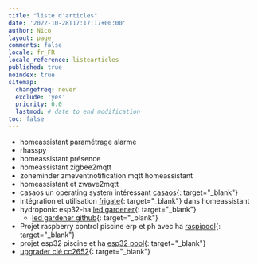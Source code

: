 ```yaml
---
title: "liste d'articles"
date: '2022-10-28T17:17:17+00:00'
author: Nico
layout: page
comments: false
locale: fr_FR
locale_reference: listearticles
published: true
noindex: true
sitemap:
  changefreq: never
  exclude: 'yes'
  priority: 0.0
  lastmod: # date to end modification
toc: false
---
```


- homeassistant paramétrage alarme
- rhasspy
- homeassistant présence
- homeassistant zigbee2mqtt
- zoneminder zmeventnotification mqtt homeassistant
- homeassistant et zwave2mqtt
- casaos un operating system intéressant [casaos](https://github.com/IceWhaleTech/CasaOS){: target="_blank"}
- intégration et utilisation [frigate](https://frigate.video/){: target="_blank"} dans homeassistant 
- hydroponic esp32-ha [led gardener](https://www.youtube.com/c/LEDGardener){: target="_blank"}
  - [led gardener github](https://github.com/ledgardener/gardenAutomation){: target="_blank"}
- Projet raspberry control piscine erp et ph avec ha [raspipool](https://github.com/virgilm/sparkly){: target="_blank"}
- projet esp32 piscine et ha [esp32 pool](https://github.com/smurry/pool_controller){: target="_blank"}
- [upgrader clé cc2652](https://www.zigbee2mqtt.io/guide/adapters/#notes){: target="_blank"}